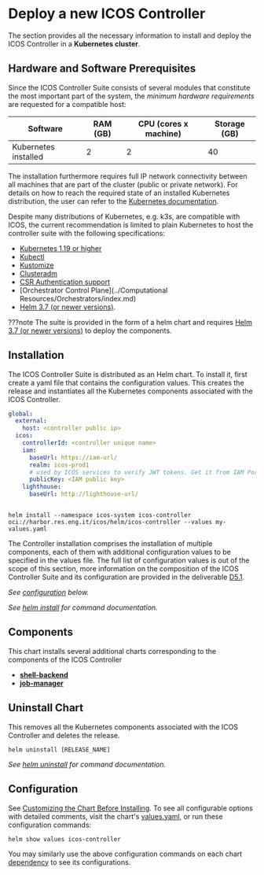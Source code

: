 # Deploy a new ICOS Controller
The section provides all the necessary information to install and deploy 
the ICOS Controller in a **Kubernetes cluster**.

## Hardware and Software Prerequisites
Since the ICOS Controller Suite consists of several modules that constitute the 
most important part of the system, the *minimum hardware requirements* are requested for a compatible host:

| Software               | RAM (GB) | CPU (cores x machine) | Storage (GB) |
| ---------------------- | ---------| --------------------- | ------------ |
| Kubernetes installed   | 2        | 2                     | 40           |

The installation furthermore requires full IP network connectivity between all machines 
that are part of the cluster (public or private network). 
For details on how to reach the required state of an installed Kubernetes distribution, 
the user can refer to the 
[Kubernetes documentation](https://kubernetes.io/docs/setup/production-environment/tools/kubeadm/install-kubeadm/).

Despite many distributions of Kubernetes, e.g. k3s, are compatible with ICOS, the current recommendation is limited to plain Kubernetes to host the controller suite with the following specifications:

- [Kubernetes 1.19 or higher](https://kubernetes.io/releases/)
- [Kubectl](https://kubernetes.io/docs/tasks/tools/install-kubectl-linux/)
- [Kustomize](https://kustomize.io/)
- [Clusteradm](https://github.com/open-cluster-management-io/clusteradm)
- [CSR Authentication support](https://en.wikipedia.org/wiki/Certificate_signing_request)
- [Orchestrator Control Plane](../Computational Resources/Orchestrators/index.md)
- [Helm 3.7 (or newer versions)](https://github.com/helm/helm/releases).

???note
	The suite is provided in the form of a helm chart and requires 
	[Helm 3.7 (or newer versions)](https://github.com/helm/helm/releases) to deploy the components.

## Installation
The ICOS Controller Suite is distributed as an Helm chart. 
To install it, first create a yaml file that contains the configuration values.
This creates the release and instantiates all the Kubernetes components 
associated with the ICOS Controller.

```yaml
global:
  external:
    host: <controller public ip>
  icos:
    controllerId: <controller unique name>
    iam:
      baseUrl: https://iam-url/
      realm: icos-prod1
      # used by ICOS services to verify JWT tokens. Get it from IAM Portal: Realm Settings > Keys > RS256 > Public Key
      publicKey: <IAM public key>
    lighthouse:
      baseUrl: http://lighthouse-url/

```

```console

helm install --namespace icos-system icos-controller oci://harbor.res.eng.it/icos/helm/icos-controller --values my-values.yaml

```

The Controller installation comprises the installation of multiple components, 
each of them with additional configuration values to be specified in the values file. The full list of configuration values is out of the scope of this section, more information on the composition of the 
ICOS Controller Suite and its configuration are provided in the deliverable [D5.1](https://www.icos-project.eu/files/deliverables/D5.1_Alpha_release_v1.0.pdf).

_See [configuration](#configuration) below._

_See [helm install](https://helm.sh/docs/helm/helm_install/) for command documentation._

## Components
This chart installs several additional charts corresponding to the components of the ICOS Controller

- **[shell-backend](https://production.eng.it/gitlab/icos/suites/icos-controller/-/tree/main/charts/shell-backend)**
- **[job-manager](https://production.eng.it/gitlab/icos/suites/icos-controller/-/tree/main/charts/shell-backend)**


## Uninstall Chart
This removes all the Kubernetes components associated with the ICOS Controller and deletes the release.

```console
helm uninstall [RELEASE_NAME]
```
_See [helm uninstall](https://helm.sh/docs/helm/helm_uninstall/) for command documentation._

## Configuration
See [Customizing the Chart Before Installing](https://helm.sh/docs/intro/using_helm/#customizing-the-chart-before-installing). To see all configurable options with detailed comments, visit the chart's [values.yaml](./values.yaml), or run these configuration commands:

```console
helm show values icos-controller
```

You may similarly use the above configuration commands on each chart [dependency](#dependencies) to see its configurations.
